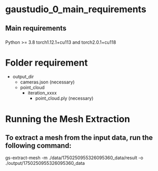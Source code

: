 # gaustudio_0_main_requirements
## Main requirements

### 

Python >= 3.8
torch1.12.1+cu113 and torch2.0.1+cu118




# Folder requirement
- output_dir
    - cameras.json (necessary)
    - point_cloud 
        - iteration_xxxx
            - point_cloud.ply (necessary)
         


# Running the Mesh Extraction
## To extract a mesh from the input data, run the following command:
gs-extract-mesh -m ./data/1750250955326095360_data/result -o ./output/1750250955326095360_data
